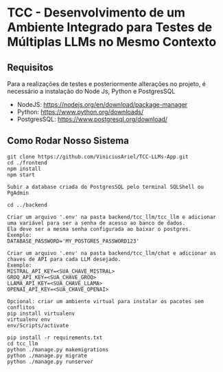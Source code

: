 # TCC - Desenvolvimento de um Ambiente Integrado para Testes de Múltiplas LLMs no Mesmo Contexto

## Requisitos
Para a realizações de testes e posteriormente alterações no projeto, é necessário a instalação do Node Js, Python e PostgresSQL
- NodeJS: https://nodejs.org/en/download/package-manager
- Python: https://www.python.org/downloads/
- PostgresSQL: https://www.postgresql.org/download/

## Como Rodar Nosso Sistema
```
git clone https://github.com/ViniciusAriel/TCC-LLMs-App.git
cd ./frontend
npm install
npm start

Subir a database criada do PostgresSQL pelo terminal SQLShell ou PgAdmin

cd ../backend

Criar um arquivo '.env' na pasta backend/tcc_llm/tcc_llm e adicionar uma variável para ser a senha de acesso ao banco de dados.
Ela deve ser a mesma senha configurada ao baixar o postgres.
Exemplo:
DATABASE_PASSWORD='MY_POSTGRES_PASSWORD123'

Criar um arquivo '.env' na pasta backend/tcc_llm/chat e adicionar as chaves de API para cada LLM desejado.
Exemplo:
MISTRAL_API_KEY=<SUA_CHAVE_MISTRAL>
GROQ_API_KEY=<SUA_CHAVE_GROQ>
LLAMA_API_KEY=<SUA_CHAVE_LLAMA>
OPENAI_API_KEY=<SUA_CHAVE_OPENAI>

Opcional: criar um ambiente virtual para instalar os pacotes sem conflitos
pip install virtualenv
virtualenv env
env/Scripts/activate

pip install -r requirements.txt
cd tcc_llm
python ./manage.py makemigrations
python ./manage.py migrate
python ./manage.py runserver
```
